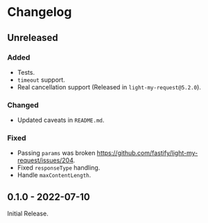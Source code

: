 # Changelog

## Unreleased

### Added

- Tests.
- `timeout` support.
- Real cancellation support (Released in `light-my-request@5.2.0`).

### Changed

- Updated caveats in `README.md`.

### Fixed

- Passing `params` was broken https://github.com/fastify/light-my-request/issues/204.
- Fixed `responseType` handling.
- Handle `maxContentLength`.

## 0.1.0 - 2022-07-10

Initial Release.
